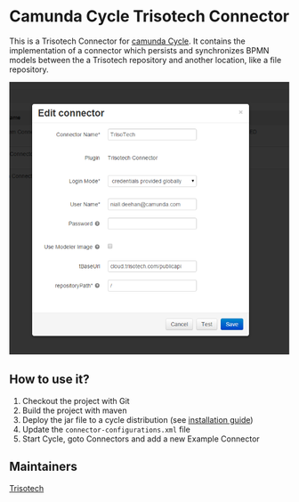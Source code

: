 # Camunda Cycle Trisotech Connector

This is a Trisotech Connector for [camunda Cycle][1]. It contains the implementation of a connector which persists and synchronizes BPMN models between the a Trisotech repository and another location, like a file repository.  

![Create Connector Screenshot][2]

## How to use it?

1. Checkout the project with Git
2. Build the project with maven
3. Deploy the jar file to a cycle distribution (see [installation guide][3])
4. Update the `connector-configurations.xml` file
4. Start Cycle, goto Connectors and add a new Example Connector

## Maintainers

[Trisotech][4]

[1]: https://docs.camunda.org/manual/7.4/webapps/cycle/
[2]: docs/screenshot.png
[3]: https://docs.camunda.org/manual/7.4/installation/cycle/#add-connectors
[4]: http://trisotech.com
